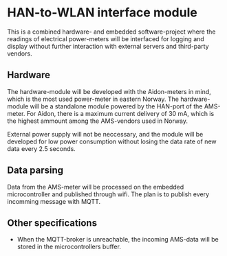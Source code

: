 # HAN-to-WLAN interface module
This is a combined hardware- and embedded software-project where the readings of electrical power-meters will be interfaced for logging and display without further interaction with external servers and third-party vendors.

## Hardware
The hardware-module will be developed with the Aidon-meters in mind, which is the most used power-meter in eastern Norway.
The hardware-module will be a standalone module powered by the HAN-port of the AMS-meter. For Aidon, there is a maximum current delivery of 30 mA, which is the highest ammount among the AMS-vendors used in Norway.

External power supply will not be neccessary, and the module will be developed for low power consumption without losing the data rate of new data every 2.5 seconds.

## Data parsing
Data from the AMS-meter will be processed on the embedded microcontroller and published through wifi. The plan is to publish every incomming message with MQTT.

## Other specifications
* When the MQTT-broker is unreachable, the incoming AMS-data will be stored in the microcontrollers buffer.